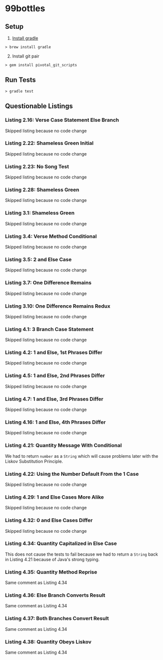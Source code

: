 # 99bottles

## Setup

1. [Install gradle](https://gradle.org/install/)

`> brew install gradle`

2. Install git pair

`> gem install pivotal_git_scripts`

## Run Tests

`> gradle test`

## Questionable Listings

### Listing 2.16: Verse Case Statement Else Branch
Skipped listing because no code change

### Listing 2.22: Shameless Green Initial
Skipped listing because no code change

### Listing 2.23: No Song Test
Skipped listing because no code change

### Listing 2.28: Shameless Green
Skipped listing because no code change

### Listing 3.1: Shameless Green
Skipped listing because no code change

### Listing 3.4: Verse Method Conditional
Skipped listing because no code change

### Listing 3.5: 2 and Else Case
Skipped listing because no code change

### Listing 3.7: One Difference Remains
Skipped listing because no code change

### Listing 3.10: One Difference Remains Redux
Skipped listing because no code change

### Listing 4.1: 3 Branch Case Statement
Skipped listing because no code change

### Listing 4.2: 1 and Else, 1st Phrases Differ
Skipped listing because no code change

### Listing 4.5: 1 and Else, 2nd Phrases Differ
Skipped listing because no code change

### Listing 4.7: 1 and Else, 3rd Phrases Differ
Skipped listing because no code change

### Listing 4.16: 1 and Else, 4th Phrases Differ
Skipped listing because no code change

### Listing 4.21: Quantity Message With Conditional
We had to return `number` as a `String` which will cause problems later with the Liskov Substitution Principle.

### Listing 4.22: Using the Number Default From the 1 Case  
Skipped listing because no code change

### Listing 4.29: 1 and Else Cases More Alike
Skipped listing because no code change

### Listing 4.32: 0 and Else Cases Differ
Skipped listing because no code change

### Listing 4.34: Quantity Capitalized in Else Case
This does not cause the tests to fail because we had to return a `String` back in Listing 4.21 because of Java's strong typing. 

### Listing 4.35: Quantity Method Reprise
Same comment as Listing 4.34

### Listing 4.36: Else Branch Converts Result
Same comment as Listing 4.34

### Listing 4.37: Both Branches Convert Result
Same comment as Listing 4.34

### Listing 4.38: Quantity Obeys Liskov
Same comment as Listing 4.34
